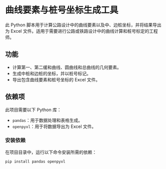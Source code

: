 # 曲线要素与桩号坐标生成工具

此 Python 脚本用于计算公路设计中的曲线要素以及中、边桩坐标，并将结果导出为 Excel 文件。适用于需要进行公路或铁路设计中的曲线计算和桩号标定的工程师。

## 功能

- 计算第一、第二缓和曲线、圆曲线和总曲线的几何要素。
- 生成中桩和边桩的坐标，并以桩号标记。
- 导出包含曲线要素和桩号坐标的 Excel 文件。

## 依赖项

此项目需要以下 Python 库：

- `pandas`：用于数据处理和表格生成。
- `openpyxl`：用于将数据导出为 Excel 文件。

### 安装依赖

在项目目录中，运行以下命令安装所需的依赖：

```bash
pip install pandas openpyxl
